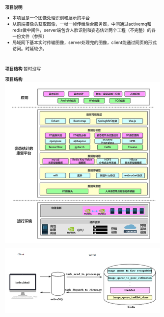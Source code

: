 **项目说明**
- 本项目是一个图像处理识别和展示的平台
- 从前端摄像头获取图像，一帧一帧传给后台服务器，中间通过activemq和redis做中间件，server端包含人脸识别和姿态估计两个工程（不完整）的各一份文件（参照）
- 局域网下基本实时传输图像，server处理完的图像，client能通过网页的形式访问。时延较少。
<br>

**项目结构** 
暂时没写

**项目结构**
 ![To do...](https://github.com/zhutianpeng/ImgProcessPlatform/raw/master/readme_pic/1.png)

 ![Already done](https://github.com/zhutianpeng/ImgProcessPlatform/raw/master/readme_pic/2.png)

